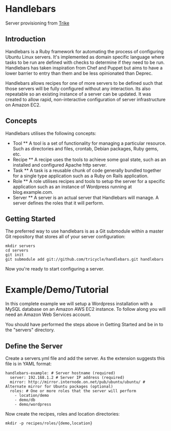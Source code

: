 Handlebars
==========

Server provisioning from [Trike](http://tricycledevelopments.com/)

Introduction
------------

Handlebars is a Ruby framework for automating the process of configuring Ubuntu Linux servers. It's implemented as domain specific language where tasks to be run are defined with checks to determine if they need to be run. Handlebars has taken inspiration from Chef and Puppet but aims to have a lower barrier to entry than them and be less opinionated than Deprec.

Handlebars allows recipes for one of more servers to be defined such that those servers will be fully configured without any interaction. Its also repeatable so an existing instance of a server can be updated. It was created to allow rapid, non-interactive configuration of server infrastructure on Amazon EC2.

Concepts
--------

Handlebars utilises the following concepts:

* Tool
** A tool is a set of functionality for managing a particular resource. Such as directories and files, crontab, Debian packages, Ruby gems, etc.
* Recipe
** A recipe uses the tools to achieve some goal state, such as an installed and configured Apache http server.
* Task
** A task is a reusable chunk of code generally bundled together for a single type application such as a Ruby on Rails application.
* Role
** A role utilises recipes and tools to setup the server for a specific application such as an instance of Wordpress running at blog.example.com.
* Server
** A server is an actual server that Handlebars will manage. A server defines the roles that it will perform.

Getting Started
---------------

The preferred way to use handlebars is as a Git submodule within a master Git repository that stores all of your server configuration:

    mkdir servers
    cd servers
    git init
    git submodule add git://github.com/tricycle/handlebars.git handlebars

Now you're ready to start configuring a server.

Example/Demo/Tutorial
=====================

In this complete example we will setup a Wordpress installation with a MySQL database on an Amazon AWS EC2 instance. To follow along you will need an Amazon Web Services account.

You should have performed the steps above in Getting Started and be in to the "servers" directory.

Define the Server
-----------------

Create a servers.yml file and add the server. As the extension suggests this file is in YAML format:
    
    handlebars-example: # Server hostname (required)
      server: 192.168.1.2 # Server IP address (required)
      mirror: http://mirror.internode.on.net/pub/ubuntu/ubuntu/ # Alternate mirror for Ubuntu packages (optional)
      roles: # One or more roles that the server will perform
        - location/demo
        - demo/db
        - demo/wordpress

Now create the recipes, roles and location directories:

    mkdir -p recipes/roles/{demo,location}

